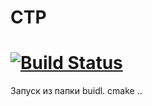 # CTP
# [![Build Status](https://app.travis-ci.com/Dima3122/CTP.svg?branch=main)](https://app.travis-ci.com/Dima3122/CTP)
Запуск из папки buidl. cmake ..